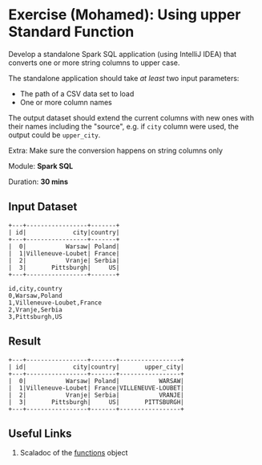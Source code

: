 # Exercise (Mohamed): Using upper Standard Function

Develop a standalone Spark SQL application (using IntelliJ IDEA) that converts one or more string columns to upper case.

The standalone application should take _at least_ two input parameters:

* The path of a CSV data set to load
* One or more column names

The output dataset should extend the current columns with new ones with their names including the "source", e.g. if `city` column were used, the output could be `upper_city`.

Extra: Make sure the conversion happens on string columns only

Module: **Spark SQL**

Duration: **30 mins**

## Input Dataset

```text
+---+-----------------+-------+
| id|             city|country|
+---+-----------------+-------+
|  0|           Warsaw| Poland|
|  1|Villeneuve-Loubet| France|
|  2|           Vranje| Serbia|
|  3|       Pittsburgh|     US|
+---+-----------------+-------+
```

```text
id,city,country
0,Warsaw,Poland
1,Villeneuve-Loubet,France
2,Vranje,Serbia
3,Pittsburgh,US
```

## Result

```text
+---+-----------------+-------+-----------------+
| id|             city|country|       upper_city|
+---+-----------------+-------+-----------------+
|  0|           Warsaw| Poland|           WARSAW|
|  1|Villeneuve-Loubet| France|VILLENEUVE-LOUBET|
|  2|           Vranje| Serbia|           VRANJE|
|  3|       Pittsburgh|     US|       PITTSBURGH|
+---+-----------------+-------+-----------------+
```

## Useful Links

1. Scaladoc of the [functions](http://spark.apache.org/docs/latest/api/scala/index.html#org.apache.spark.sql.functions$) object

<!--
## Solution

```text
val cities = spark.read.option("header", true).csv("cities.csv")
val solution = cities.withColumn("upper_city", upper('city))
```

-->
